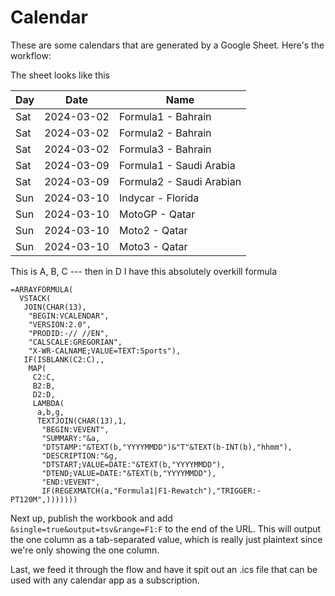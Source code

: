 # Calendar
These are some calendars that are generated by a Google Sheet. Here's the workflow:

The sheet looks like this 

Day|Date|Name
---|:---:|---
Sat|2024-03-02|Formula1 - Bahrain
Sat|2024-03-02|Formula2 - Bahrain
Sat|2024-03-02|Formula3 - Bahrain
Sat|2024-03-09|Formula1 - Saudi Arabia
Sat|2024-03-09|Formula2 - Saudi Arabian
Sun|2024-03-10|Indycar - Florida
Sun|2024-03-10|MotoGP - Qatar
Sun|2024-03-10|Moto2 - Qatar
Sun|2024-03-10|Moto3 - Qatar

This is A, B, C --- then in D I have this absolutely overkill formula

```
=ARRAYFORMULA(
  VSTACK(
   JOIN(CHAR(13),
    "BEGIN:VCALENDAR",
    "VERSION:2.0",
    "PRODID:-// //EN",
    "CALSCALE:GREGORIAN",
    "X-WR-CALNAME;VALUE=TEXT:Sports"),
   IF(ISBLANK(C2:C),,
    MAP(
     C2:C,
     B2:B,
     D2:D,
     LAMBDA(
      a,b,g,
      TEXTJOIN(CHAR(13),1,
       "BEGIN:VEVENT",
       "SUMMARY:"&a,
       "DTSTAMP:"&TEXT(b,"YYYYMMDD")&"T"&TEXT(b-INT(b),"hhmm"),
       "DESCRIPTION:"&g,
       "DTSTART;VALUE=DATE:"&TEXT(b,"YYYYMMDD"),
       "DTEND;VALUE=DATE:"&TEXT(b,"YYYYMMDD"),
       "END:VEVENT",
       IF(REGEXMATCH(a,"Formula1|F1-Rewatch"),"TRIGGER:-PT120M",)))))))
```

Next up, publish the workbook and add `&single=true&output=tsv&range=F1:F` to the end of the URL. This will output the one column as a tab-separated value, which is really just plaintext since we're only showing the one column.

Last, we feed it through the flow and have it spit out an .ics file that can be used with any calendar app as a subscription. 
